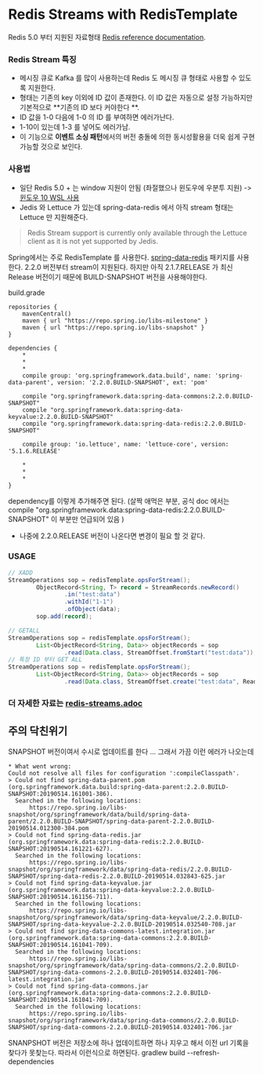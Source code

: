 # Redis Streams with RedisTemplate

Redis 5.0 부터 지원된 자료형태 [Redis reference documentation](https://redis.io/topics/streams-intro).

### Redis Stream 특징

* 메시징 큐로 Kafka 를 많이 사용하는데 Redis 도 메시징 큐 형태로 사용할 수 있도록 지원한다.
* 형태는 기존의 key 이외에 ID 값이 존재한다. 이 ID 값은 자동으로 설정 가능하지만 기본적으로 **기존의 ID 보다 커야한다 **. 
* ID 값을 1-0 다음에 1-0 의 ID 를 부여하면 에러가난다.
* 1-10이 있는데 1-3 를 넣어도 에러가남.
* 이 기능으로 **이벤트 소싱 패턴**에서의 버전 충돌에 의한 동시성활용을 더욱 쉽게 구현 가능할 것으로 보인다.

### 사용법

* 일단 Redis 5.0 + 는 window 지원이 안됨 (좌절했으나 윈도우에 우분투 지원) -> [윈도우 10 WSL 사용](<https://docs.microsoft.com/ko-kr/windows/wsl/install-win10>)
* Jedis 와 Lettuce  가 있는데 spring-data-redis 에서 아직 stream 형태는 Lettuce 만 지원해준다.

> Redis Stream support is currently only available through the Lettuce client as it is not yet supported by Jedis.

Spring에서는 주로 RedisTemplate 를 사용한다. [spring-data-redis](<https://github.com/spring-projects/spring-data-redis>) 패키지를 사용한다. 2.2.0 버전부터 stream이 지원된다. 하지만 아직 2.1.7.RELEASE 가 최신 Release 버전이기 때문에 BUILD-SNAPSHOT 버전을 사용해야한다.

build.grade

```
repositories {
    mavenCentral()
    maven { url "https://repo.spring.io/libs-milestone" }
    maven { url "https://repo.spring.io/libs-snapshot" }
}

dependencies {
	*
	*
	*
    compile group: 'org.springframework.data.build', name: 'spring-data-parent', version: '2.2.0.BUILD-SNAPSHOT', ext: 'pom'

    compile "org.springframework.data:spring-data-commons:2.2.0.BUILD-SNAPSHOT"
    compile "org.springframework.data:spring-data-keyvalue:2.2.0.BUILD-SNAPSHOT"
    compile "org.springframework.data:spring-data-redis:2.2.0.BUILD-SNAPSHOT"

    compile group: 'io.lettuce', name: 'lettuce-core', version: '5.1.6.RELEASE'
	
	*
	*
	*
}
```

dependency를 이렇게 추가해주면 된다. (살짝 애먹은 부분, 공식 doc 에서는 compile "org.springframework.data:spring-data-redis:2.2.0.BUILD-SNAPSHOT" 이 부분만 언급되어 있음 )

* 나중에 2.2.0.RELEASE 버전이 나온다면 변경이 필요 할 것 같다.

### USAGE

```java
// XADD
StreamOperations sop = redisTemplate.opsForStream();
        ObjectRecord<String, T> record = StreamRecords.newRecord()
                .in("test:data")
                .withId("1-1")
                .ofObject(data);
        sop.add(record);

// GETALL
StreamOperations sop = redisTemplate.opsForStream();
        List<ObjectRecord<String, Data>> objectRecords = sop
                .read(Data.class, StreamOffset.fromStart("test:data"));
// 특정 ID 부터 GET ALL 
StreamOperations sop = redisTemplate.opsForStream();
        List<ObjectRecord<String, Data>> objectRecords = sop
                .read(Data.class, StreamOffset.create("test:data", ReadOffset.from("1-20")));


```



### 더 자세한 자료는 [redis-streams.adoc](<https://github.com/spring-projects/spring-data-redis/blob/master/src/main/asciidoc/reference/redis-streams.adoc>)


## 주의 닥친위기
SNAPSHOT 버전이여서 수시로 업데이트를 한다 ... 그래서 가끔 이런 에러가 나오는데 
```
* What went wrong:
Could not resolve all files for configuration ':compileClasspath'.
> Could not find spring-data-parent.pom (org.springframework.data.build:spring-data-parent:2.2.0.BUILD-SNAPSHOT:20190514.161001-386).
  Searched in the following locations:
      https://repo.spring.io/libs-snapshot/org/springframework/data/build/spring-data-parent/2.2.0.BUILD-SNAPSHOT/spring-data-parent-2.2.0.BUILD-20190514.012300-384.pom
> Could not find spring-data-redis.jar (org.springframework.data:spring-data-redis:2.2.0.BUILD-SNAPSHOT:20190514.161221-627).
  Searched in the following locations:
      https://repo.spring.io/libs-snapshot/org/springframework/data/spring-data-redis/2.2.0.BUILD-SNAPSHOT/spring-data-redis-2.2.0.BUILD-20190514.032843-625.jar
> Could not find spring-data-keyvalue.jar (org.springframework.data:spring-data-keyvalue:2.2.0.BUILD-SNAPSHOT:20190514.161156-711).
  Searched in the following locations:
      https://repo.spring.io/libs-snapshot/org/springframework/data/spring-data-keyvalue/2.2.0.BUILD-SNAPSHOT/spring-data-keyvalue-2.2.0.BUILD-20190514.032540-708.jar
> Could not find spring-data-commons-latest.integration.jar (org.springframework.data:spring-data-commons:2.2.0.BUILD-SNAPSHOT:20190514.161041-709).
  Searched in the following locations:
      https://repo.spring.io/libs-snapshot/org/springframework/data/spring-data-commons/2.2.0.BUILD-SNAPSHOT/spring-data-commons-2.2.0.BUILD-20190514.032401-706-latest.integration.jar
> Could not find spring-data-commons.jar (org.springframework.data:spring-data-commons:2.2.0.BUILD-SNAPSHOT:20190514.161041-709).
  Searched in the following locations:
      https://repo.spring.io/libs-snapshot/org/springframework/data/spring-data-commons/2.2.0.BUILD-SNAPSHOT/spring-data-commons-2.2.0.BUILD-20190514.032401-706.jar
```
SNANPSHOT 버전은 저장소에 하나 업데이트하면 하나 지우고 해서 이전 url 기록을 찾다가 못찾는다.
따라서 이런식으로 하면된다.
gradlew build --refresh-dependencies
